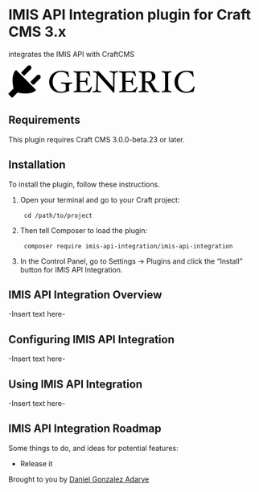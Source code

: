# IMIS API Integration plugin for Craft CMS 3.x

integrates the IMIS API with CraftCMS

![Screenshot](resources/img/plugin-logo.png)

## Requirements

This plugin requires Craft CMS 3.0.0-beta.23 or later.

## Installation

To install the plugin, follow these instructions.

1. Open your terminal and go to your Craft project:

        cd /path/to/project

2. Then tell Composer to load the plugin:

        composer require imis-api-integration/imis-api-integration

3. In the Control Panel, go to Settings → Plugins and click the “Install” button for IMIS API Integration.

## IMIS API Integration Overview

-Insert text here-

## Configuring IMIS API Integration

-Insert text here-

## Using IMIS API Integration

-Insert text here-

## IMIS API Integration Roadmap

Some things to do, and ideas for potential features:

* Release it

Brought to you by [Daniel Gonzalez Adarve](https://www.thirstcreative.com.au)
